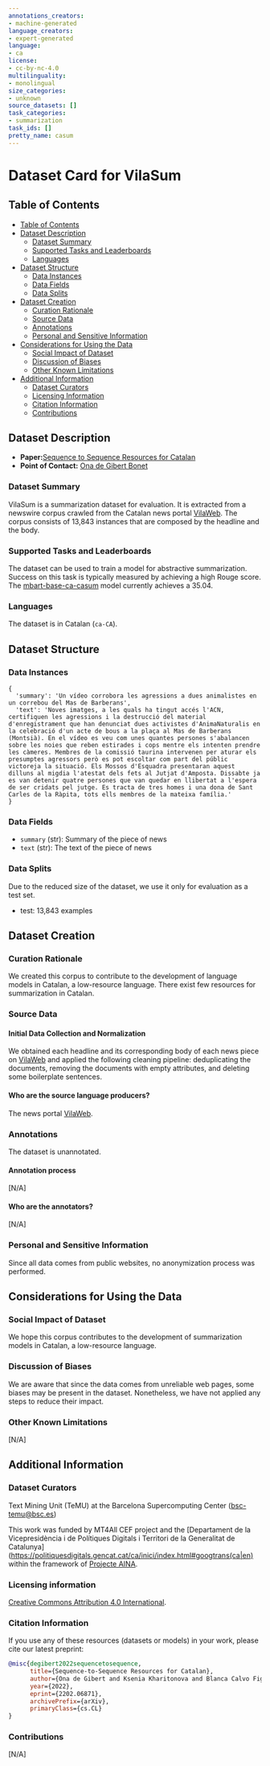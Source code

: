 ```yaml
---
annotations_creators:
- machine-generated
language_creators:
- expert-generated
language:
- ca
license:
- cc-by-nc-4.0
multilinguality:
- monolingual
size_categories:
- unknown
source_datasets: []
task_categories:
- summarization
task_ids: []
pretty_name: casum
---
```


# Dataset Card for VilaSum

## Table of Contents
- [Table of Contents](#table-of-contents)
- [Dataset Description](#dataset-description)
  - [Dataset Summary](#dataset-summary)
  - [Supported Tasks and Leaderboards](#supported-tasks-and-leaderboards)
  - [Languages](#languages)
- [Dataset Structure](#dataset-structure)
  - [Data Instances](#data-instances)
  - [Data Fields](#data-fields)
  - [Data Splits](#data-splits)
- [Dataset Creation](#dataset-creation)
  - [Curation Rationale](#curation-rationale)
  - [Source Data](#source-data)
  - [Annotations](#annotations)
  - [Personal and Sensitive Information](#personal-and-sensitive-information)
- [Considerations for Using the Data](#considerations-for-using-the-data)
  - [Social Impact of Dataset](#social-impact-of-dataset)
  - [Discussion of Biases](#discussion-of-biases)
  - [Other Known Limitations](#other-known-limitations)
- [Additional Information](#additional-information)
  - [Dataset Curators](#dataset-curators)
  - [Licensing Information](#licensing-information)
  - [Citation Information](#citation-information)
  - [Contributions](#contributions)

## Dataset Description

- **Paper:**[Sequence to Sequence Resources for Catalan](https://arxiv.org/pdf/2202.06871.pdf)
- **Point of Contact:** [Ona de Gibert Bonet](mailto:ona.degibert@bsc.es)

### Dataset Summary

VilaSum is a summarization dataset for evaluation. It is extracted from a newswire corpus crawled from the Catalan news portal [VilaWeb](https://www.vilaweb.cat/). The corpus consists of 13,843 instances that are composed by the headline and the body.
 
### Supported Tasks and Leaderboards

The dataset can be used to train a model for abstractive summarization. Success on this task is typically measured by achieving a high Rouge score. The [mbart-base-ca-casum](https://huggingface.co/projecte-aina/bart-base-ca-casum) model currently achieves a 35.04.

### Languages

The dataset is in Catalan (`ca-CA`).

## Dataset Structure

### Data Instances

```
{
  'summary': 'Un vídeo corrobora les agressions a dues animalistes en un correbou del Mas de Barberans',
  'text': 'Noves imatges, a les quals ha tingut accés l'ACN, certifiquen les agressions i la destrucció del material d'enregistrament que han denunciat dues activistes d'AnimaNaturalis en la celebració d'un acte de bous a la plaça al Mas de Barberans (Montsià). En el vídeo es veu com unes quantes persones s'abalancen sobre les noies que reben estirades i cops mentre els intenten prendre les càmeres. Membres de la comissió taurina intervenen per aturar els presumptes agressors però es pot escoltar com part del públic victoreja la situació. Els Mossos d'Esquadra presentaran aquest dilluns al migdia l'atestat dels fets al Jutjat d'Amposta. Dissabte ja es van detenir quatre persones que van quedar en llibertat a l'espera de ser cridats pel jutge. Es tracta de tres homes i una dona de Sant Carles de la Ràpita, tots ells membres de la mateixa família.'
}
```

### Data Fields

- `summary` (str): Summary of the piece of news
- `text` (str): The text of the piece of news

### Data Splits

Due to the reduced size of the dataset, we use it only for evaluation as a test set.

- test: 13,843 examples

## Dataset Creation

### Curation Rationale

We created this corpus to contribute to the development of language models in Catalan, a low-resource language. There exist few resources for summarization in Catalan.

### Source Data

#### Initial Data Collection and Normalization

We obtained each headline and its corresponding body of each news piece on [VilaWeb](https://www.vilaweb.cat/) and applied the following cleaning pipeline: deduplicating the documents, removing the documents with empty attributes, and deleting some boilerplate sentences. 

#### Who are the source language producers?

The news portal [VilaWeb](https://www.vilaweb.cat/).

### Annotations

The dataset is unannotated.

#### Annotation process

[N/A]

#### Who are the annotators?

[N/A]

### Personal and Sensitive Information

Since all data comes from public websites, no anonymization process was performed.

## Considerations for Using the Data

### Social Impact of Dataset

We hope this corpus contributes to the development of summarization models in Catalan, a low-resource language.

### Discussion of Biases

We are aware that since the data comes from unreliable web pages, some biases may be present in the dataset. Nonetheless, we have not applied any steps to reduce their impact.

### Other Known Limitations

[N/A]

## Additional Information
### Dataset Curators

Text Mining Unit (TeMU) at the Barcelona Supercomputing Center (bsc-temu@bsc.es)

This work was funded by MT4All CEF project and the [Departament de la Vicepresidència i de Polítiques Digitals i Territori de la Generalitat de Catalunya](https://politiquesdigitals.gencat.cat/ca/inici/index.html#googtrans(ca|en) within the framework of [Projecte AINA](https://politiquesdigitals.gencat.cat/ca/economia/catalonia-ai/aina).


### Licensing information

[Creative Commons Attribution 4.0 International](https://creativecommons.org/licenses/by/4.0/).

### Citation Information

If you use any of these resources (datasets or models) in your work, please cite our latest preprint:

```bibtex
@misc{degibert2022sequencetosequence,
      title={Sequence-to-Sequence Resources for Catalan}, 
      author={Ona de Gibert and Ksenia Kharitonova and Blanca Calvo Figueras and Jordi Armengol-Estapé and Maite Melero},
      year={2022},
      eprint={2202.06871},
      archivePrefix={arXiv},
      primaryClass={cs.CL}
}
```

### Contributions

[N/A]

